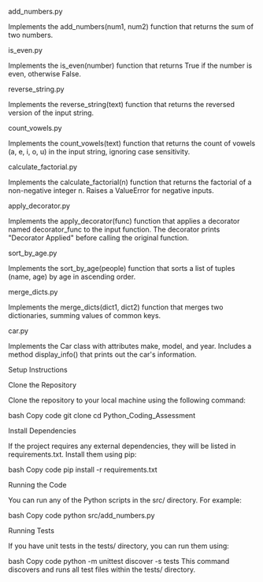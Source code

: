 add_numbers.py

Implements the add_numbers(num1, num2) function that returns the sum of two numbers.

is_even.py

Implements the is_even(number) function that returns True if the number is even, otherwise False.

reverse_string.py

Implements the reverse_string(text) function that returns the reversed version of the input string.

count_vowels.py

Implements the count_vowels(text) function that returns the count of vowels (a, e, i, o, u) in the input string, ignoring case sensitivity.

calculate_factorial.py

Implements the calculate_factorial(n) function that returns the factorial of a non-negative integer n. Raises a ValueError for negative inputs.

apply_decorator.py

Implements the apply_decorator(func) function that applies a decorator named decorator_func to the input function. The decorator prints "Decorator Applied" before calling the original function.

sort_by_age.py

Implements the sort_by_age(people) function that sorts a list of tuples (name, age) by age in ascending order.

merge_dicts.py

Implements the merge_dicts(dict1, dict2) function that merges two dictionaries, summing values of common keys.

car.py

Implements the Car class with attributes make, model, and year. Includes a method display_info() that prints out the car's information.

Setup Instructions

Clone the Repository

Clone the repository to your local machine using the following command:

bash Copy code git clone cd Python_Coding_Assessment

Install Dependencies

If the project requires any external dependencies, they will be listed in requirements.txt. Install them using pip:

bash Copy code pip install -r requirements.txt

Running the Code

You can run any of the Python scripts in the src/ directory. For example:

bash Copy code python src/add_numbers.py

Running Tests

If you have unit tests in the tests/ directory, you can run them using:

bash Copy code python -m unittest discover -s tests This command discovers and runs all test files within the tests/ directory.
